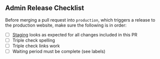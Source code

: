 ## Admin Release Checklist

Before merging a pull request into `production`, which triggers a release to the production website, make sure the following is in order:

- [ ] [Staging](https://datasci.brown.edu) looks as expected for all changes included in this PR
- [ ] Triple check spelling
- [ ] Triple check links work
- [ ] Waiting period must be complete (see labels)
